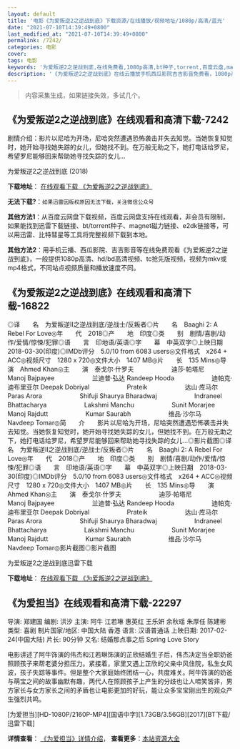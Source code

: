 ```yaml
---
layout: default
title: '电影《为爱叛逆2之逆战到底》下载资源/在线播放/视频地址/1080p/高清/蓝光'
date: "2021-07-10T14:39:49+0800"
last_modified_at: "2021-07-10T14:39:49+0800"
permalink: /7242/
categories: 电影
cover:
tags: 电影
keywords: '为爱叛逆2之逆战到底,在线免费看,1080p高清,bt种子,torrent,百度云盘,magnet,磁力链,迅雷下载资源'
description: '《为爱叛逆2之逆战到底》在线云播放手机西瓜影院吉吉影音免费看，1080p高清bd/hd未删减完整版和tc抢先枪版，mkv/mp4格式，附带bt/torrent种子、magnet/磁力链、百度云盘、网盘资源迅雷下载链接'
---
```


>内容采集生成，如果链接失效，多试几个。


## 《为爱叛逆2之逆战到底》在线观看和高清下载-7242

剧情介绍：影片以尼哈为开场，尼哈突然遭遇恐怖袭击并失去知觉。当她恢复知觉时，她开始寻找她失踪的女儿，但她找不到。在万般无助之下，她打电话给罗尼，希望罗尼能够回来帮助她寻找失踪的女儿...


为爱叛逆2之逆战到底 (2018)

**下载地址**： [在线观看下载 《为爱叛逆2之逆战到底》](https://www.btbtdy.me/btdy/dy13256.html) 


**无法下载?**：`如果迅雷因版权原因无法下载，关注微信公众号 `

**其他方法1**：从百度云网盘下载视频，百度云网盘支持在线观看，非会员有限制，如果能找到迅雷下载链接、bt/torrent种子、magnet磁力链接、e2dk链接等，可以用迅雷、比特彗星等工具将完整视频下载到本地。

**其他方法2**：用手机云播、西瓜影院、吉吉影音等在线免费观看《为爱叛逆2之逆战到底》，一般提供1080p高清、hd/bd高清视频、tc抢先版视频，视频为mkv或mp4格式，不同站点视频质量和播放速度不同。


## 《为爱叛逆2之逆战到底》在线观看和高清下载-16822

◎译　　名　为爱叛逆Ⅱ之逆战到底/逆战士/反叛者◎片　　名　Baaghi 2: A Rebel For Love◎年　　代　2018◎产　　地　印度◎类　　别　剧情/喜剧/动作/爱情/惊悚/犯罪◎语　　言　印地语/英语◎字　　幕　中英双字◎上映日期　2018-03-30(印度)◎IMDb评分　5.0/10 from 6083 users◎文件格式　x264 + ACC◎视频尺寸　1280 x 720◎文件大小　1407 MB◎片　　长　135 Mins◎导　　演　Ahmed Khan◎主　　演　泰戈尔·什罗夫　　　　　　迪莎·帕塔尼　　　　　　Manoj Bajpayee　　　　　　兰迪普·弘达 Randeep Hooda　　　　　　迪帕克·迪布里亚尔 Deepak Dobriyal　　　　　　Prateik　　　　　　达山·库马尔　　　　　　Paras Arora　　　　　　Shifuji Shaurya Bharadwaj　　　　　　Indraneel Bhattacharya　　　　　　Lakshmi Manchu　　　　　　Sunit Morarjee　　　　　　Manoj Rajdutt　　　　　　Kumar Saurabh　　　　　　维品·沙尔马　　　　　　Navdeep Tomar◎简　　介　　影片以尼哈为开场，尼哈突然遭遇恐怖袭击并失去知觉。当她恢复知觉时，她开始寻找她失踪的女儿，但她找不到。在万般无助之下，她打电话给罗尼，希望罗尼能够回来帮助她寻找失踪的女儿...◎影片截图◎译　　名　为爱叛逆Ⅱ之逆战到底/逆战士/反叛者◎片　　名　Baaghi 2: A Rebel For Love◎年　　代　2018◎产　　地　印度◎类　　别　剧情/喜剧/动作/爱情/惊悚/犯罪◎语　　言　印地语/英语◎字　　幕　中英双字◎上映日期　2018-03-30(印度)◎IMDb评分　5.0/10 from 6083 users◎文件格式　x264 + ACC◎视频尺寸　1280 x 720◎文件大小　1407 MB◎片　　长　135 Mins◎导　　演　Ahmed Khan◎主　　演　泰戈尔·什罗夫　　　　　　迪莎·帕塔尼　　　　　　Manoj Bajpayee　　　　　　兰迪普·弘达 Randeep Hooda　　　　　　迪帕克·迪布里亚尔 Deepak Dobriyal　　　　　　Prateik　　　　　　达山·库马尔　　　　　　Paras Arora　　　　　　Shifuji Shaurya Bharadwaj　　　　　　Indraneel Bhattacharya　　　　　　Lakshmi Manchu　　　　　　Sunit Morarjee　　　　　　Manoj Rajdutt　　　　　　Kumar Saurabh　　　　　　维品·沙尔马　　　　　　Navdeep Tomar◎影片截图◎影片截图


为爱叛逆2之逆战到底迅雷下载

**下载地址**： [在线观看下载 《为爱叛逆2之逆战到底》](https://www.993dy.com//vod-detail-id-30917.html) 


## 《为爱担当》在线观看和高清下载-22297

导演: 郑建国 编剧: 洪汐 主演: 阿牛 江若琳 惠英红 王乐妍 余秋瑶 朱厚任 陈建彬 类型: 喜剧 制片国家/地区: 中国大陆 香港 语言: 汉语普通话 上映日期: 2017-02-24(中国大陆) 片长: 90分钟 又名: 结婚那点事之后 Spring Love Story

电影讲述了阿牛饰演的伟杰和江若琳饰演的芷欣结婚生子后，伟杰决定当全职奶爸照顾孩子来帮老婆分担压力。紧接着，家里又遇上芷欣的父亲中风住院，私生女风波，孩子失踪等事件。但是整个大家庭始终团结一心，共度难关。阿牛饰演的奶爸与萌宝之间的故事幽默有趣，两代人在照顾孩子上产生的分歧也让人啼笑皆非，男方家长与女方家长之间的矛盾也让电影更加的好玩，能让众多宝宝刚出生的观众产生强烈共鸣。


[为爱担当][HD-1080P/2160P-MP4][国语中字][1.73GB/3.56GB][2017][BT下载/迅雷下载]

**详情查看**： [《为爱担当》详情介绍](/movie/22297/)， **查看更多**：[本站资源大全](/movie/t/all/)

